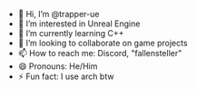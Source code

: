 - 👋 Hi, I’m @trapper-ue
- 👀 I’m interested in Unreal Engine
- 🌱 I’m currently learning C++
- 💞️ I’m looking to collaborate on game projects
- 📫 How to reach me: Discord, "fallensteller"
- 😄 Pronouns: He/Him
- ⚡ Fun fact: I use arch btw

<!---
trapper-ue/trapper-ue is a ✨ special ✨ repository because its `README.md` (this file) appears on your GitHub profile.
You can click the Preview link to take a look at your changes.
--->
